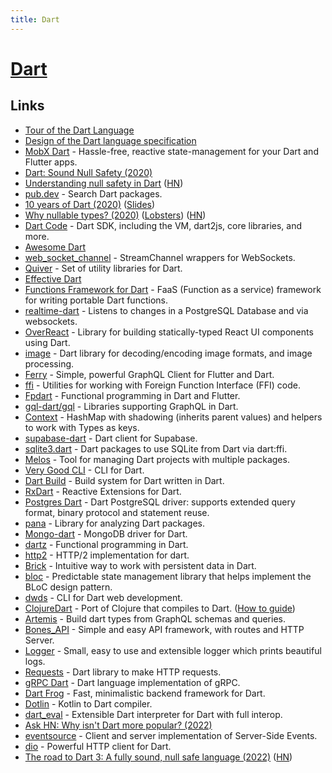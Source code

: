 ```yaml
---
title: Dart
---
```


# [Dart](https://www.dartlang.org/)

## Links

- [Tour of the Dart Language](https://www.dartlang.org/guides/language/language-tour)
- [Design of the Dart language specification](https://github.com/dart-lang/language)
- [MobX Dart](https://github.com/mobxjs/mobx.dart) - Hassle-free, reactive state-management for your Dart and Flutter apps.
- [Dart: Sound Null Safety (2020)](https://medium.com/dartlang/announcing-sound-null-safety-defd2216a6f3)
- [Understanding null safety in Dart](https://dart.dev/null-safety/understanding-null-safety) ([HN](https://news.ycombinator.com/item?id=23935967))
- [pub.dev](https://pub.dev/) - Search Dart packages.
- [10 years of Dart (2020)](https://www.youtube.com/watch?v=e-58C8aGBM4) ([Slides](https://mrale.ph/talks/vmil2020/))
- [Why nullable types? (2020)](https://medium.com/dartlang/why-nullable-types-7dd93c28c87a) ([Lobsters](https://lobste.rs/s/hek0ym/why_nullable_types)) ([HN](https://news.ycombinator.com/item?id=25340629))
- [Dart Code](https://github.com/dart-lang/sdk) - Dart SDK, including the VM, dart2js, core libraries, and more.
- [Awesome Dart](https://github.com/yissachar/awesome-dart)
- [web_socket_channel](https://github.com/dart-lang/web_socket_channel) - StreamChannel wrappers for WebSockets.
- [Quiver](https://github.com/google/quiver-dart) - Set of utility libraries for Dart.
- [Effective Dart](https://dart.dev/guides/language/effective-dart)
- [Functions Framework for Dart](https://github.com/GoogleCloudPlatform/functions-framework-dart) - FaaS (Function as a service) framework for writing portable Dart functions.
- [realtime-dart](https://github.com/supabase/realtime-dart) - Listens to changes in a PostgreSQL Database and via websockets.
- [OverReact](https://github.com/Workiva/over_react) - Library for building statically-typed React UI components using Dart.
- [image](https://github.com/brendan-duncan/image) - Dart library for decoding/encoding image formats, and image processing.
- [Ferry](https://github.com/gql-dart/ferry) - Simple, powerful GraphQL Client for Flutter and Dart.
- [ffi](https://github.com/dart-lang/ffi) - Utilities for working with Foreign Function Interface (FFI) code.
- [Fpdart](https://github.com/SandroMaglione/fpdart) - Functional programming in Dart and Flutter.
- [gql-dart/gql](https://github.com/gql-dart/gql) - Libraries supporting GraphQL in Dart.
- [Context](https://github.com/lesnitsky/contextualized) - HashMap with shadowing (inherits parent values) and helpers to work with Types as keys.
- [supabase-dart](https://github.com/supabase/supabase-dart) - Dart client for Supabase.
- [sqlite3.dart](https://github.com/simolus3/sqlite3.dart) - Dart packages to use SQLite from Dart via dart:ffi.
- [Melos](https://github.com/invertase/melos) - Tool for managing Dart projects with multiple packages.
- [Very Good CLI](https://github.com/VeryGoodOpenSource/very_good_cli) - CLI for Dart.
- [Dart Build](https://github.com/dart-lang/build) - Build system for Dart written in Dart.
- [RxDart](https://github.com/ReactiveX/rxdart) - Reactive Extensions for Dart.
- [Postgres Dart](https://github.com/isoos/postgresql-dart) - Dart PostgreSQL driver: supports extended query format, binary protocol and statement reuse.
- [pana](https://github.com/dart-lang/pana) - Library for analyzing Dart packages.
- [Mongo-dart](https://github.com/mongo-dart/mongo_dart) - MongoDB driver for Dart.
- [dartz](https://github.com/spebbe/dartz) - Functional programming in Dart.
- [http2](https://github.com/dart-lang/http2) - HTTP/2 implementation for dart.
- [Brick](https://github.com/GetDutchie/brick) - Intuitive way to work with persistent data in Dart.
- [bloc](https://github.com/felangel/bloc) - Predictable state management library that helps implement the BLoC design pattern.
- [dwds](https://github.com/dart-lang/webdev) - CLI for Dart web development.
- [ClojureDart](https://github.com/Tensegritics/ClojureDart) - Port of Clojure that compiles to Dart. ([How to guide](https://github.com/Liverm0r/HowToClojureDart))
- [Artemis](https://github.com/comigor/artemis) - Build dart types from GraphQL schemas and queries.
- [Bones_API](https://github.com/Colossus-Services/bones_api) - Simple and easy API framework, with routes and HTTP Server.
- [Logger](https://github.com/leisim/logger) - Small, easy to use and extensible logger which prints beautiful logs.
- [Requests](https://github.com/jossef/requests) - Dart library to make HTTP requests.
- [gRPC Dart](https://github.com/grpc/grpc-dart) - Dart language implementation of gRPC.
- [Dart Frog](https://github.com/VeryGoodOpenSource/dart_frog) - Fast, minimalistic backend framework for Dart.
- [Dotlin](https://github.com/dotlin-org/dotlin) - Kotlin to Dart compiler.
- [dart_eval](https://github.com/ethanblake4/dart_eval) - Extensible Dart interpreter for Dart with full interop.
- [Ask HN: Why isn't Dart more popular? (2022)](https://news.ycombinator.com/item?id=33338709)
- [eventsource](https://github.com/stevenroose/dart-eventsource) - Client and server implementation of Server-Side Events.
- [dio](https://github.com/flutterchina/dio) - Powerful HTTP client for Dart.
- [The road to Dart 3: A fully sound, null safe language (2022)](https://medium.com/dartlang/the-road-to-dart-3-afdd580fbefa) ([HN](https://news.ycombinator.com/item?id=33908134))

